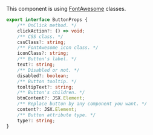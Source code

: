 This component is using [FontAwesome](http://localhost:6060/#fontawesome) classes.

```typescript
export interface ButtonProps {
    /** OnClick method. */
    clickAction?: () => void;
    /** CSS class. */
    cssClass?: string;
    /** FontAwesome icon class. */
    iconClass?: string;
    /** Button's label. */
    text?: string;
    /** Disabled or not. */
    disabled?: boolean;
    /** Button tooltip. */
    tooltipText?: string;
    /** Button's children. */
    btnContent?: JSX.Element;
    /** Replace button by any component you want. */
    content?: JSX.Element;
    /** Button attribute type. */
    type?: string;
}
```